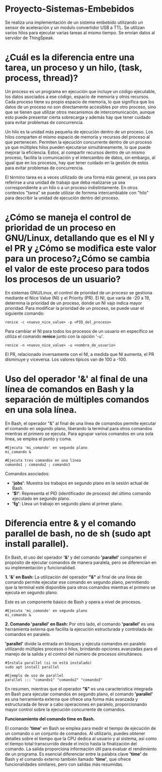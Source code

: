 # Proyecto-Sistemas-Embebidos

Se realiza una implementación de un sistema embebido utilizando un sensor de aceleración y un modulo convertidor USB a TTL. Se utilizan varios hilos para ejecutar varias tareas al mismo tiempo. Se envían datos al servidor de ThingSpeak.

# ¿Cuál es la diferencia entre una tarea, un proceso y un hilo, (task, process, thread)?

Un proceso es un programa en ejecución que incluye un código ejecutable, los datos asociados a ese código, espacio de memoria y otros recursos. Cada proceso tiene su propio espacio de memoria, lo que significa que los datos de un proceso no son directamente accesibles por otro proceso, sino que se tienen que utilizar otros mecanismos de intercomunicación, aunque esto puede presentar cierta sobrecarga y además hay que tener cuidado para evitar problemas de concurrencia.

Un hilo es la unidad más pequeña de ejecución dentro de un proceso. Los hilos comparten el mismo espacio de memoria y recursos del proceso al que pertenecen. Permiten la ejecución concurrente dentro de un proceso ya que múltiples hilos pueden ejecutarse simultáneamente, lo que puede mejorar la eficiencia. Estos, al compartir recursos dentro de un mismo proceso, facilita la comunicación y el intercambio de datos, sin embargo, al igual que en los procesos, hay que tener cuidado en la gestión de estos para evitar problemas de concurrencia.

El término tarea es a veces utilizado de una forma más general, ya sea para referirse a una unidad de trabajo que deba realizarse ya sea correspondiente a un hilo o a un proceso indistintamente. En otros contextos "tarea" se puede utilizar de formma intercambiable con "hilo" para describir la unidad de ejecución dentro del proceso.

# ¿Cómo se maneja el control de prioridad de un proceso en GNU/Linux, detallando que es el NI y el PR y ¿Cómo se modifica este valor para un proceso?¿Cómo se cambia el valor de este proceso para todos los procesos de un usuario?

En sistemas GNU/Linux, el control de prioridad de un proceso se gestiona mediante el Nice Value (NI) y el Priority (PR). El NI, que varía de -20 a 19, determina la prioridad de un proceso, donde un NI vajo indica mayor prioridad. Para modificar la prioridad de un proceso, se puede usar el siguiente comando: 

    renice -c <nuevo_nice_value> -p <PID_del_proceso>
    
Para cambiar el NI para todos los procesos de un usuario en específico se utiliza el comando **renice** junto con la opción '-u'.

    renice -n <nuevo_nice_value> -u <nombre_de_usuario>

El PR, relacionado inversamente con el NI, a medida que NI aumenta, el PR disminuye y viceversa. Los valores típicos van de 100 a -100.

# Uso del operador '&' al final de una línea de comandos en Bash y la separación de múltiples comandos en una sola línea.

En Bash, el operador "&" al final de una línea de comandos permite ejecutar el comando en segundo plano, liberando la terminal para otros comandos mientras el primero se ejecuta. Para agrupar varios comandos en una sola línea, se emplea el punto y coma.

    #Ejecuta 'mi_comando' en segundo plano
    mi_comando &

    #Ejecuta tres comandos en una línea
    comando1 ; comando2 ; comando3

Comandos asociados:

- **'jobs'**: Muestra los trabajos en segundo plano en la sesión actual de Bash.
- **'$!'**: Representa el PID (identificador de proceso) del último comando ejecutado en segundo plano.
- **'fg'**: Lleva un trabajo en segundo plano al primer plano.

# Diferencia entre & y el comando parallel de bash, no de sh (sudo apt install parallel).

En Bash, el uso del operador **'&'** y del comando **'parallel'** comparten el propósito de ejecutar comandos de manera paralela, pero se diferencian en su implementación y funcionalidad.

**1. '&' en Bash:** 
La utilización del operador **"&"** al final de una línea de comando permite ejecutar ese comando en segundo plano, permitiendo que la terminal esté disponible para otros comandos mientras el primero se ejecuta en segundo plano. 

Este es un componente básico de Bash y opera a nivel de procesos. 

    #Ejecuta 'mi_comando' en segundo plano
    mi_comando &

**2. Comando 'parallel' en Bash:**
Por otro lado, el comando **'parallel'** es una herramienta externa que facilita la ejecución estructurada y controlada de comandos en paralelo.

**'parallel'** divide la entrada en bloques y ejecuta comandos en paralelo utilizando múltiples procesos o hilos, brindando opciones avanzadas para el manejo de la salida y el control del número de procesos simultáneos.

    #Instala parallel (si no está instalado)
    sudo apt install parallel

    #Ejemplo de uso de parallel
    parallel ::: "comando1" "comando2" "comando3"

En resumen, mientras que el operador **"&"** es una característica integrada en Bash para ejecutar comandos en segundo plano, el comando **'parallel'** es una herramienta externa que ofrece una forma más avanzada y estructurada de llevar a cabo operaciones en paralelo, proporcionando mayor control sobre la ejecución concurrente de comandos.

**Funcionamiento del comando time en Bash.**

El comando **'time'** en Bash se emplea para medir el tiempo de ejecución de un comando o un conjunto de comandos. Al utilizarlo, puedes obtener detalles sobre el tiempo que la CPU dedica al usuario y al sistema, así como el tiempo total transcurrido desde el inicio hasta la finalización del comando. La salida proporciona información útil para evaluar el rendimiento de un programa. Es esencial diferenciar entre la palabra clave **'time'** de Bash y el comando externo también llamado **'time'**, que ofrece funcionalidades similares, pero con salidas más resumidas. 

